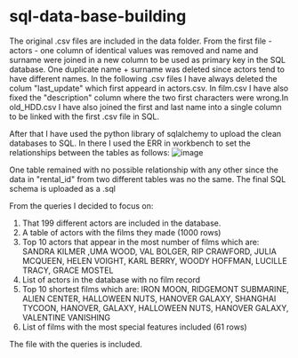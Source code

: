 # sql-data-base-building

The original .csv files are included in the data folder. From the first file - actors - one column of identical values was removed and name and surname were joined in a new column to be used as primary key in the SQL database. One duplicate name + surname was deleted since actors tend to have different names. In the following .csv files I have always deleted the colum "last_update" which first appeard in actors.csv. In film.csv I have also fixed the "description" column where the two first characters were wrong.In old_HDD.csv I have also joined the first and last name into a single column to be linked with the first .csv file in SQL.

After that I have used the python library of sqlalchemy to upload the clean databases to SQL. In there I used the ERR in workbench to set the relationships between the tables as follows: ![image](https://user-images.githubusercontent.com/108612580/187260662-a4314233-d982-4d5c-b79a-c3edf98fe574.png)

One table remained with no possible relationship with any other since the data in "rental_id" from two different tables was no the same. The final SQL schema is uploaded as a .sql

From the queries I decided to focus on:

1. That 199 different actors are included in the database.
2. A table of actors with the films they made (1000 rows)
3. Top 10 actors that appear in the most number of films which are: SANDRA KILMER ,UMA WOOD, VAL BOLGER, RIP CRAWFORD, JULIA MCQUEEN, HELEN VOIGHT, KARL BERRY, WOODY HOFFMAN, LUCILLE TRACY, GRACE MOSTEL
4. List of actors in the database with no film record
5. Top 10 shortest films which are: IRON MOON, RIDGEMONT SUBMARINE, ALIEN CENTER, HALLOWEEN NUTS, HANOVER GALAXY, SHANGHAI TYCOON, HANOVER, GALAXY, HALLOWEEN NUTS, HANOVER GALAXY, VALENTINE VANISHING
6. List of films with the most special features included (61 rows)

The file with the queries is included.